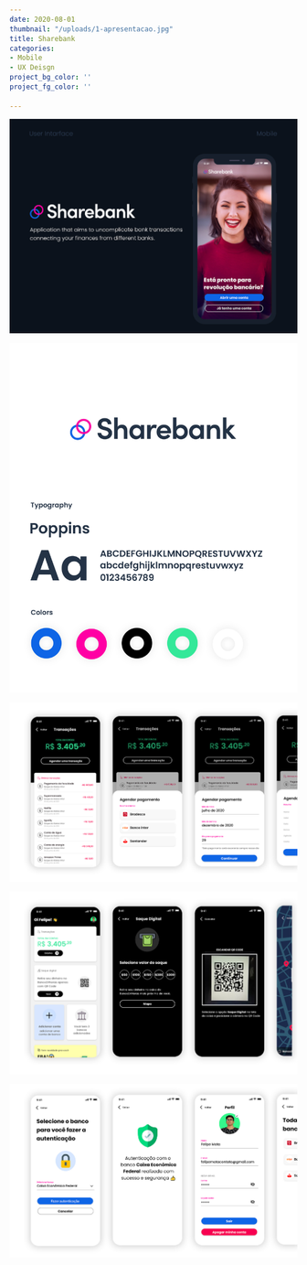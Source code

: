 ```yaml
---
date: 2020-08-01
thumbnail: "/uploads/1-apresentacao.jpg"
title: Sharebank
categories:
- Mobile
- UX Deisgn
project_bg_color: ''
project_fg_color: ''

---
```

![](/uploads/1-apresentacao.jpg)

![](/uploads/2-apresentacao.jpg)

![](/uploads/3-apresentacao.jpg)

![](/uploads/4-apresentacao.jpg)

![](/uploads/5-apresentacao.jpg)